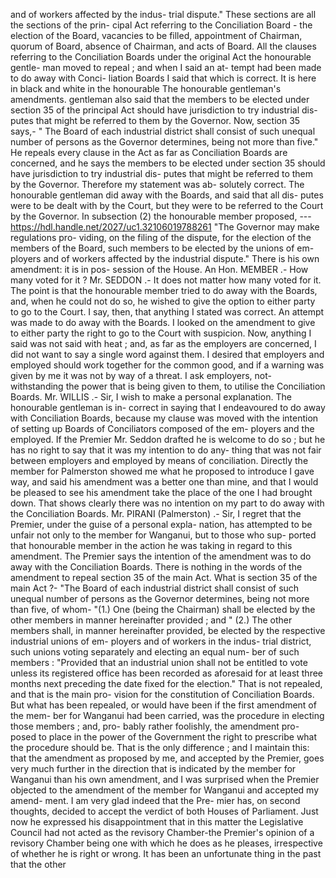 and of workers affected by the indus- trial dispute." These sections are all the sections of the prin- cipal Act referring to the Conciliation Board - the election of the Board, vacancies to be filled, appointment of Chairman, quorum of Board, absence of Chairman, and acts of Board. All the clauses referring to the Conciliation Boards under the original Act the honourable gentle- man moved to repeal ; and when I said an at- tempt had been made to do away with Conci- liation Boards I said that which is correct. It is here in black and white in the honourable The honourable gentleman's amendments. gentleman also said that the members to be elected under section 35 of the principal Act should have jurisdiction to try industrial dis- putes that might be referred to them by the Governor. Now, section 35 says,- " The Board of each industrial district shall consist of such unequal number of persons as the Governor determines, being not more than five." He repeals every clause in the Act as far as Conciliation Boards are concerned, and he says the members to be elected under section 35 should have jurisdiction to try industrial dis- putes that might be referred to them by the Governor. Therefore my statement was ab- solutely correct. The honourable gentleman did away with the Boards, and said that all dis- putes were to be dealt with by the Court, but they were to be referred to the Court by the Governor. In subsection (2) the honourable member proposed, --- https://hdl.handle.net/2027/uc1.32106019788261 "The Governor may make regulations pro- viding, on the filing of the dispute, for the election of the members of the Board, such members to be elected by the unions of em- ployers and of workers affected by the industrial dispute." There is his own amendment: it is in pos- session of the House. An Hon. MEMBER .- How many voted for it ? Mr. SEDDON .- It does not matter how many voted for it. The point is that the honourable member tried to do away with the Boards, and, when he could not do so, he wished to give the option to either party to go to the Court. I say, then, that anything I stated was correct. An attempt was made to do away with the Boards. I looked on the amendment to give to either party the right to go to the Court with suspicion. Now, anything I said was not said with heat ; and, as far as the employers are concerned, I did not want to say a single word against them. I desired that employers and employed should work together for the common good, and if a warning was given by me it was not by way of a threat. I ask employers, not- withstanding the power that is being given to them, to utilise the Conciliation Boards. Mr. WILLIS .- Sir, I wish to make a personal explanation. The honourable gentleman is in- correct in saying that I endeavoured to do away with Conciliation Boards, because my clause was moved with the intention of setting up Boards of Conciliators composed of the em- ployers and the employed. If the Premier Mr. Seddon drafted he is welcome to do so ; but he has no right to say that it was my intention to do any- thing that was not fair between employers and employed by means of conciliation. Directly the member for Palmerston showed me what he proposed to introduce I gave way, and said his amendment was a better one than mine, and that I would be pleased to see his amendment take the place of the one I had brought down. That shows clearly there was no intention on my part to do away with the Conciliation Boards. Mr. PIRANI (Palmerston) .- Sir, I regret that the Premier, under the guise of a personal expla- nation, has attempted to be unfair not only to the member for Wanganui, but to those who sup- ported that honourable member in the action he was taking in regard to this amendment. The Premier says the intention of the amendment was to do away with the Conciliation Boards. There is nothing in the words of the amendment to repeal section 35 of the main Act. What is section 35 of the main Act ?- "The Board of each industrial district shall consist of such unequal number of persons as the Governor determines, being not more than five, of whom- "(1.) One (being the Chairman) shall be elected by the other members in manner hereinafter provided ; and " (2.) The other members shall, in manner hereinafter provided, be elected by the respective industrial unions of em- ployers and of workers in the indus- trial district, such unions voting separately and electing an equal num- ber of such members : "Provided that an industrial union shall not be entitled to vote unless its registered office has been recorded as aforesaid for at least three months next preceding the date fixed for the election." That is not repealed, and that is the main pro- vision for the constitution of Conciliation Boards. But what has been repealed, or would have been if the first amendment of the mem- ber for Wanganui had been carried, was the procedure in electing those members ; and, pro- bably rather foolishly, the amendment pro- posed to place in the power of the Government the right to prescribe what the procedure should be. That is the only difference ; and I maintain this: that the amendment as proposed by me, and accepted by the Premier, goes very much further in the direction that is indicated by the member for Wanganui than his own amendment, and I was surprised when the Premier objected to the amendment of the member for Wanganui and accepted my amend- ment. I am very glad indeed that the Pre- mier has, on second thoughts, decided to accept the verdict of both Houses of Parliament. Just now he expressed his disappointment that in this matter the Legislative Council had not acted as the revisory Chamber-the Premier's opinion of a revisory Chamber being one with which he does as he pleases, irrespective of whether he is right or wrong. It has been an unfortunate thing in the past that the other 
